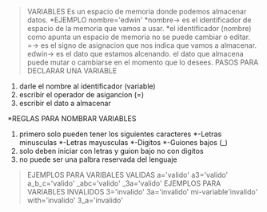>VARIABLES 
Es un espacio de memoria donde podemos almacenar datos.
*EJEMPLO 
nombre='edwin'
*nombre-> es el identificador de espacio de la memoria que vamos a usar.
*el identificador (nombre) como apunta un espacio de memoria no se puede cambiar o editar.
=-> es el signo de asignacion que nos indica que vamos a almacenar.
edwin-> es el dato que estamos alcenando.
el dato que almacena puede mutar o cambiarse en el momento que lo desees.
> PASOS PARA DECLARAR UNA VARIABLE
1. darle el nombre al identificador (variable)
2. escribir el operador de asigancion (=)
3. escribir el dato a almacenar 

*REGLAS PARA NOMBRAR VARIABLES

1. primero solo pueden tener los siguientes caracteres
*-Letras minusculas
*-Letras mayusculas
*-Digitos
*-Guiones bajos (_)
2. solo deben iniciar con letras y guion bajo no con digitos
3. no puede ser una palbra reservada del lenguaje
>EJEMPLOS PARA VARIBALES VALIDAS
a='valido'
a3='valido'
a_b_c='valido'
_abc='valido'
_3a='valido'
>EJEMPLOS PARA VARIABLES INVALIDOS
3='invalido'
3a='invalido'
mi-variable'invalido'
with='invalido'
3_a='invalido'